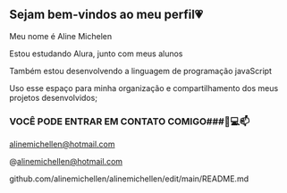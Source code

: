 ## Sejam bem-vindos ao meu perfil💗

Meu nome é Aline Michelen

Estou estudando Alura, junto com meus alunos

Também estou desenvolvendo a linguagem de programação javaScript

Uso esse espaço para minha organização e compartilhamento dos meus projetos desenvolvidos;

### VOCÊ PODE ENTRAR EM CONTATO COMIGO###📣💻📫

alinemichellen@hotmail.com

@alinemichellen@hotmail.com

github.com/alinemichellen/alinemichellen/edit/main/README.md

